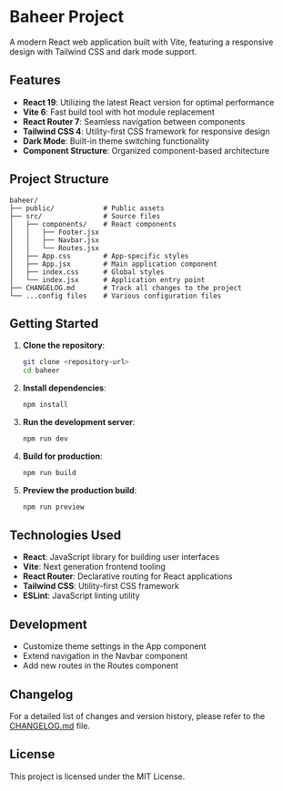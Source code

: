 # Baheer Project

A modern React web application built with Vite, featuring a responsive design with Tailwind CSS and dark mode support.

## Features

- **React 19**: Utilizing the latest React version for optimal performance
- **Vite 6**: Fast build tool with hot module replacement
- **React Router 7**: Seamless navigation between components
- **Tailwind CSS 4**: Utility-first CSS framework for responsive design
- **Dark Mode**: Built-in theme switching functionality
- **Component Structure**: Organized component-based architecture

## Project Structure

```
baheer/
├── public/            # Public assets
├── src/               # Source files
│   ├── components/    # React components
│   │   ├── Footer.jsx
│   │   ├── Navbar.jsx
│   │   └── Routes.jsx
│   ├── App.css        # App-specific styles
│   ├── App.jsx        # Main application component
│   ├── index.css      # Global styles
│   └── index.jsx      # Application entry point
├── CHANGELOG.md       # Track all changes to the project
└── ...config files    # Various configuration files
```

## Getting Started

1. **Clone the repository**:
   ```sh
   git clone <repository-url>
   cd baheer
   ```

2. **Install dependencies**:
   ```sh
   npm install
   ```

3. **Run the development server**:
   ```sh
   npm run dev
   ```

4. **Build for production**:
   ```sh
   npm run build
   ```

5. **Preview the production build**:
   ```sh
   npm run preview
   ```

## Technologies Used

- **React**: JavaScript library for building user interfaces
- **Vite**: Next generation frontend tooling
- **React Router**: Declarative routing for React applications
- **Tailwind CSS**: Utility-first CSS framework
- **ESLint**: JavaScript linting utility

## Development

- Customize theme settings in the App component
- Extend navigation in the Navbar component
- Add new routes in the Routes component

## Changelog

For a detailed list of changes and version history, please refer to the [CHANGELOG.md](CHANGELOG.md) file.

## License

This project is licensed under the MIT License.
